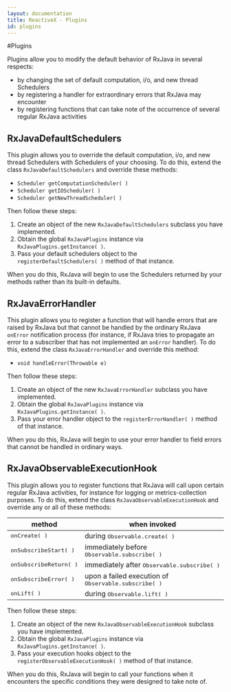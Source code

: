 ```yaml
---
layout: documentation
title: ReactiveX - Plugins
id: plugins
---
```


#Plugins

Plugins allow you to modify the default behavior of RxJava in several respects:

* by changing the set of default computation, i/o, and new thread Schedulers
* by registering a handler for extraordinary errors that RxJava may encounter
* by registering functions that can take note of the occurrence of several regular RxJava activities

## RxJavaDefaultSchedulers

This plugin allows you to override the default computation, i/o, and new thread Schedulers with Schedulers of your choosing.  To do this, extend the class `RxJavaDefaultSchedulers` and override these methods:

* `Scheduler getComputationScheduler( )`
* `Scheduler getIOScheduler( )`
* `Scheduler getNewThreadScheduler( )`

Then follow these steps:

1. Create an object of the new `RxJavaDefaultSchedulers` subclass you have implemented.
1. Obtain the global `RxJavaPlugins` instance via `RxJavaPlugins.getInstance( )`.
1. Pass your default schedulers object to the `registerDefaultSchedulers( )` method of that instance.

When you do this, RxJava will begin to use the Schedulers returned by your methods rather than its built-in defaults.

## RxJavaErrorHandler

This plugin allows you to register a function that will handle errors that are raised by RxJava but that cannot be handled by the ordinary RxJava `onError` notification process (for instance, if RxJava tries to propagate an error to a subscriber that has not implemented an `onError` handler). To do this, extend the class `RxJavaErrorHandler` and override this method:

* `void handleError(Throwable e)`

Then follow these steps:

1. Create an object of the new `RxJavaErrorHandler` subclass you have implemented.
1. Obtain the global `RxJavaPlugins` instance via `RxJavaPlugins.getInstance( )`.
1. Pass your error handler object to the `registerErrorHandler( )` method of that instance.

When you do this, RxJava will begin to use your error handler to field errors that cannot be handled in ordinary ways.

## RxJavaObservableExecutionHook

This plugin allows you to register functions that RxJava will call upon certain regular RxJava activities, for instance for logging or metrics-collection purposes. To do this, extend the class `RxJavaObservableExecutionHook` and override any or all of these methods:

<table><thead>
 <tr><th>method</th><th>when invoked</th></tr>
 </thead><tbody>
  <tr><td><tt>onCreate( )</tt></td><td>during <tt>Observable.create( )</tt></td></tr>
  <tr><td><tt>onSubscribeStart( )</tt></td><td>immediately before <tt>Observable.subscribe( )</tt></td></tr>
  <tr><td><tt>onSubscribeReturn( )</tt></td><td>immediately after <tt>Observable.subscribe( )</tt></td></tr>
  <tr><td><tt>onSubscribeError( )</tt></td><td>upon a failed execution of <tt>Observable.subscribe( )</tt></td></tr>
  <tr><td><tt>onLift( )</tt></td><td>during <tt>Observable.lift( )</tt></td></tr>
 </tbody>
</table>

Then follow these steps:

1. Create an object of the new `RxJavaObservableExecutionHook` subclass you have implemented.
1. Obtain the global `RxJavaPlugins` instance via `RxJavaPlugins.getInstance( )`.
1. Pass your execution hooks object to the `registerObservableExecutionHook( )` method of that instance.

When you do this, RxJava will begin to call your functions when it encounters the specific conditions they were designed to take note of.